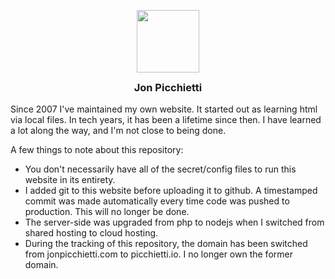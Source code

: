 <p style="text-align:center;">
  <img alt="" src="https://picchietti.io/favicon.png" style="width:100px;"/>
  <h3 style="text-align:center;margin-top:5px;">Jon Picchietti</h3>
</p>

Since 2007 I've maintained my own website. It started out as learning html via local files. In tech years, it has been a lifetime since then. I have learned a lot along the way, and I'm not close to being done.

A few things to note about this repository:
- You don't necessarily have all of the secret/config files to run this website in its entirety.
- I added git to this website before uploading it to github. A timestamped commit was made automatically every time code was pushed to production. This will no longer be done.
- The server-side was upgraded from php to nodejs when I switched from shared hosting to cloud hosting.
- During the tracking of this repository, the domain has been switched from jonpicchietti.com to picchietti.io. I no longer own the former domain.
